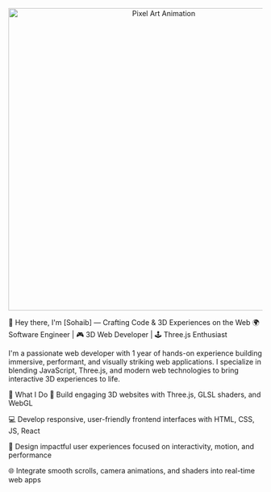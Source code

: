 <p align="center">
  <img src="https://your-hosted-gif-link.gif" alt="Pixel Art Animation" width="600" />
</p>

👋 Hey there, I'm [Sohaib] — Crafting Code & 3D Experiences on the Web
🌍 Software Engineer | 🎮 3D Web Developer | 🕹️ Three.js Enthusiast

I'm a passionate web developer with 1 year of hands-on experience building immersive, performant, and visually striking web applications. I specialize in blending JavaScript, Three.js, and modern web technologies to bring interactive 3D experiences to life.

🚀 What I Do
🧠 Build engaging 3D websites with Three.js, GLSL shaders, and WebGL

💻 Develop responsive, user-friendly frontend interfaces with HTML, CSS, JS, React

🌱 Design impactful user experiences focused on interactivity, motion, and performance

🌐 Integrate smooth scrolls, camera animations, and shaders into real-time web apps

